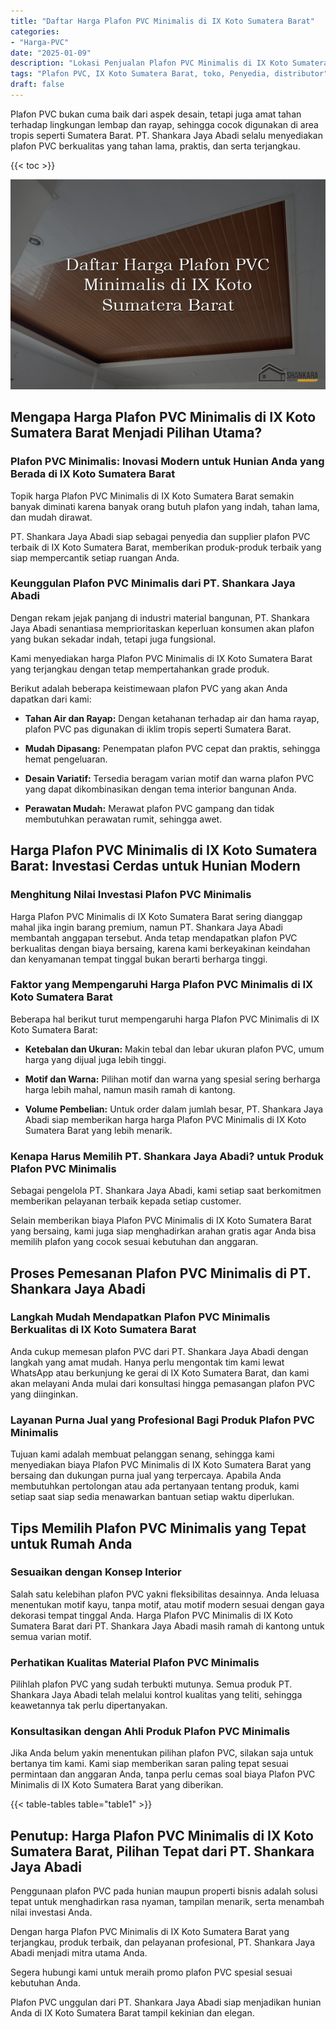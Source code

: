 ```yaml
---
title: "Daftar Harga Plafon PVC Minimalis di IX Koto Sumatera Barat"
categories: 
- "Harga-PVC"
date: "2025-01-09"
description: "Lokasi Penjualan Plafon PVC Minimalis di IX Koto Sumatera Barat untuk rumah, kantor, dan gerai. Produk terbaik, pilihan motif, warna elegan, dengan jasa instalasi dikerjakan oleh tim profesional serta garansi resmi!|Layanan penjualan Plafon PVC Minimalis di IX Koto Sumatera Barat bagi kebutuhan tempat tinggal, perkantoran, atau gerai, beserta material berkualitas dan pemasangan oleh teknisi profesional serta jaminan resmi.|Pilihan Plafon PVC Minimalis di IX Koto Sumatera Barat yang terpercaya bagi hunian, kantor, serta ritel, bersama produk berkualitas dan instalasi oleh tim profesional serta jaminan resmi.|Distribusi Plafon PVC Minimalis di IX Koto Sumatera Barat untuk rumah, office, dan toko, dengan panel unggulan dan pemasangan dikerjakan oleh teknisi ahli, disertai dengan kepastian resmi.}"
tags: "Plafon PVC, IX Koto Sumatera Barat, toko, Penyedia, distributor"
draft: false
---
```


Plafon PVC bukan cuma baik dari aspek desain, tetapi juga amat tahan terhadap lingkungan lembap dan rayap, sehingga cocok digunakan di area tropis seperti Sumatera Barat. PT. Shankara Jaya Abadi selalu menyediakan plafon PVC berkualitas yang tahan lama, praktis, dan serta terjangkau.

{{< toc >}}

![Daftar Harga Plafon PVC Minimalis di IX Koto Sumatera Barat](/images/Harga-PVC/Daftar-Harga-Plafon-PVC-Minimalis-di-IX-Koto-Sumatera-Barat.png)


## Mengapa Harga Plafon PVC Minimalis di IX Koto Sumatera Barat Menjadi Pilihan Utama?

### Plafon PVC Minimalis: Inovasi Modern untuk Hunian Anda yang Berada di IX Koto Sumatera Barat

Topik harga Plafon PVC Minimalis di IX Koto Sumatera Barat semakin banyak diminati karena banyak orang butuh plafon yang indah, tahan lama, dan mudah dirawat.

PT. Shankara Jaya Abadi siap sebagai penyedia dan supplier plafon PVC terbaik di IX Koto Sumatera Barat, memberikan produk-produk terbaik yang siap mempercantik setiap ruangan Anda.

### Keunggulan Plafon PVC Minimalis dari PT. Shankara Jaya Abadi

Dengan rekam jejak panjang di industri material bangunan, PT. Shankara Jaya Abadi senantiasa memprioritaskan keperluan konsumen akan plafon yang bukan sekadar indah, tetapi juga fungsional.

Kami menyediakan harga Plafon PVC Minimalis di IX Koto Sumatera Barat yang terjangkau dengan tetap mempertahankan grade produk.

Berikut adalah beberapa keistimewaan plafon PVC yang akan Anda dapatkan dari kami:

- **Tahan Air dan Rayap:** Dengan ketahanan terhadap air dan hama rayap, plafon PVC pas digunakan di iklim tropis seperti Sumatera Barat.

- **Mudah Dipasang:** Penempatan plafon PVC cepat dan praktis, sehingga hemat pengeluaran.

- **Desain Variatif:** Tersedia beragam varian motif dan warna plafon PVC yang dapat dikombinasikan dengan tema interior bangunan Anda.

- **Perawatan Mudah:** Merawat plafon PVC gampang dan tidak membutuhkan perawatan rumit, sehingga awet.

## Harga Plafon PVC Minimalis di IX Koto Sumatera Barat: Investasi Cerdas untuk Hunian Modern

### Menghitung Nilai Investasi Plafon PVC Minimalis

Harga Plafon PVC Minimalis di IX Koto Sumatera Barat sering dianggap mahal jika ingin barang premium, namun PT. Shankara Jaya Abadi membantah anggapan tersebut. Anda tetap mendapatkan plafon PVC berkualitas dengan biaya bersaing, karena kami berkeyakinan keindahan dan kenyamanan tempat tinggal bukan berarti berharga tinggi.

### Faktor yang Mempengaruhi Harga Plafon PVC Minimalis di IX Koto Sumatera Barat

Beberapa hal berikut turut mempengaruhi harga Plafon PVC Minimalis di IX Koto Sumatera Barat:

- **Ketebalan dan Ukuran:** Makin tebal dan lebar ukuran plafon PVC, umum harga yang dijual juga lebih tinggi.

- **Motif dan Warna:** Pilihan motif dan warna yang spesial sering berharga harga lebih mahal, namun masih ramah di kantong.

- **Volume Pembelian:** Untuk order dalam jumlah besar, PT. Shankara Jaya Abadi siap memberikan harga harga Plafon PVC Minimalis di IX Koto Sumatera Barat yang lebih menarik.

### Kenapa Harus Memilih PT. Shankara Jaya Abadi? untuk Produk Plafon PVC Minimalis

Sebagai pengelola PT. Shankara Jaya Abadi, kami setiap saat berkomitmen memberikan pelayanan terbaik kepada setiap customer.

Selain memberikan biaya Plafon PVC Minimalis di IX Koto Sumatera Barat yang bersaing, kami juga siap menghadirkan arahan gratis agar Anda bisa memilih plafon yang cocok sesuai kebutuhan dan anggaran.

## Proses Pemesanan Plafon PVC Minimalis di PT. Shankara Jaya Abadi

### Langkah Mudah Mendapatkan Plafon PVC Minimalis Berkualitas di IX Koto Sumatera Barat

Anda cukup memesan plafon PVC dari PT. Shankara Jaya Abadi dengan langkah yang amat mudah. Hanya perlu mengontak tim kami lewat WhatsApp atau berkunjung ke gerai di IX Koto Sumatera Barat, dan kami akan melayani Anda mulai dari konsultasi hingga pemasangan plafon PVC yang diinginkan.

### Layanan Purna Jual yang Profesional Bagi Produk Plafon PVC Minimalis

Tujuan kami adalah membuat pelanggan senang, sehingga kami menyediakan biaya Plafon PVC Minimalis di IX Koto Sumatera Barat yang bersaing dan dukungan purna jual yang terpercaya. Apabila Anda membutuhkan pertolongan atau ada pertanyaan tentang produk, kami setiap saat siap sedia menawarkan bantuan setiap waktu diperlukan.

## Tips Memilih Plafon PVC Minimalis yang Tepat untuk Rumah Anda

### Sesuaikan dengan Konsep Interior

Salah satu kelebihan plafon PVC yakni fleksibilitas desainnya. Anda leluasa menentukan motif kayu, tanpa motif, atau motif modern sesuai dengan gaya dekorasi tempat tinggal Anda. Harga Plafon PVC Minimalis di IX Koto Sumatera Barat dari PT. Shankara Jaya Abadi masih ramah di kantong untuk semua varian motif.

### Perhatikan Kualitas Material Plafon PVC Minimalis

Pilihlah plafon PVC yang sudah terbukti mutunya. Semua produk PT. Shankara Jaya Abadi telah melalui kontrol kualitas yang teliti, sehingga keawetannya tak perlu dipertanyakan.

### Konsultasikan dengan Ahli Produk Plafon PVC Minimalis

Jika Anda belum yakin menentukan pilihan plafon PVC, silakan saja untuk bertanya tim kami. Kami siap memberikan saran paling tepat sesuai permintaan dan anggaran Anda, tanpa perlu cemas soal biaya Plafon PVC Minimalis di IX Koto Sumatera Barat yang diberikan.

{{< table-tables table="table1" >}}

## Penutup: Harga Plafon PVC Minimalis di IX Koto Sumatera Barat, Pilihan Tepat dari PT. Shankara Jaya Abadi

Penggunaan plafon PVC pada hunian maupun properti bisnis adalah solusi tepat untuk menghadirkan rasa nyaman, tampilan menarik, serta menambah nilai investasi Anda.

Dengan harga Plafon PVC Minimalis di IX Koto Sumatera Barat yang terjangkau, produk terbaik, dan pelayanan profesional, PT. Shankara Jaya Abadi menjadi mitra utama Anda.

Segera hubungi kami untuk meraih promo plafon PVC spesial sesuai kebutuhan Anda.

Plafon PVC unggulan dari PT. Shankara Jaya Abadi siap menjadikan hunian Anda di IX Koto Sumatera Barat tampil kekinian dan elegan.